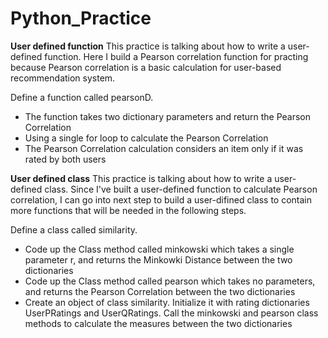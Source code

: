 # Python_Practice

**User defined function**
This practice is talking about how to write a user-defined function. Here I build a Pearson correlation function for practing because Pearson correlation is a basic calculation for user-based recommendation system.

Define a function called pearsonD. 
* The function takes two dictionary parameters and return the Pearson Correlation
* Using a single for loop to calculate the Pearson Correlation
* The Pearson Correlation calculation considers an item only if it was rated by both users


**User defined class**
This practice is talking about how to write a user-defined class. Since I've built a user-defined function to calculate Pearson correlation, I can go into next step to build a user-difined class to contain more functions that will be needed in the following steps.

Define a class called similarity.
* Code up the Class method called minkowski which takes a single parameter r, and returns the Minkowki Distance between the two dictionaries
* Code up the Class method called pearson which takes no parameters, and returns the Pearson Correlation between the two dictionaries
* Create an object of class similarity. Initialize it with rating dictionaries UserPRatings and UserQRatings. Call the minkowski and pearson class methods to calculate the measures between the two dictionaries
